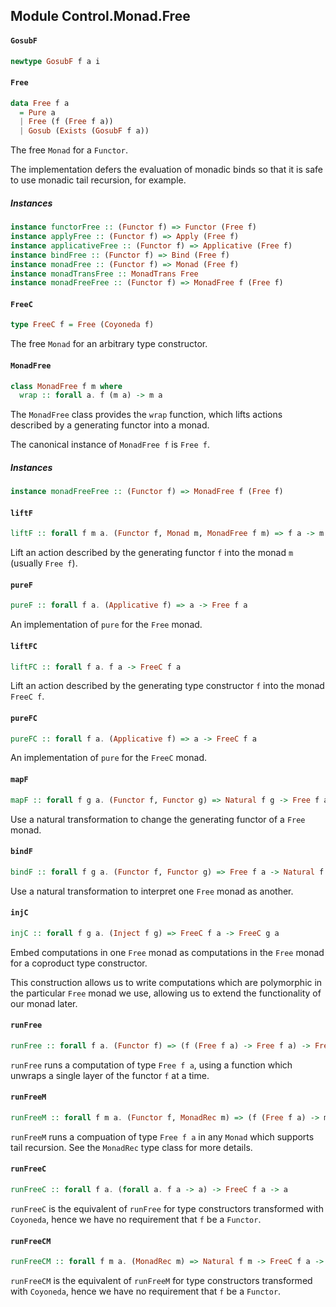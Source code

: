 ## Module Control.Monad.Free

#### `GosubF`

``` purescript
newtype GosubF f a i
```

#### `Free`

``` purescript
data Free f a
  = Pure a
  | Free (f (Free f a))
  | Gosub (Exists (GosubF f a))
```

The free `Monad` for a `Functor`.

The implementation defers the evaluation of monadic binds so that it
is safe to use monadic tail recursion, for example.

##### Instances
``` purescript
instance functorFree :: (Functor f) => Functor (Free f)
instance applyFree :: (Functor f) => Apply (Free f)
instance applicativeFree :: (Functor f) => Applicative (Free f)
instance bindFree :: (Functor f) => Bind (Free f)
instance monadFree :: (Functor f) => Monad (Free f)
instance monadTransFree :: MonadTrans Free
instance monadFreeFree :: (Functor f) => MonadFree f (Free f)
```

#### `FreeC`

``` purescript
type FreeC f = Free (Coyoneda f)
```

The free `Monad` for an arbitrary type constructor.

#### `MonadFree`

``` purescript
class MonadFree f m where
  wrap :: forall a. f (m a) -> m a
```

The `MonadFree` class provides the `wrap` function, which lifts
actions described by a generating functor into a monad.

The canonical instance of `MonadFree f` is `Free f`.

##### Instances
``` purescript
instance monadFreeFree :: (Functor f) => MonadFree f (Free f)
```

#### `liftF`

``` purescript
liftF :: forall f m a. (Functor f, Monad m, MonadFree f m) => f a -> m a
```

Lift an action described by the generating functor `f` into the monad `m`
(usually `Free f`).

#### `pureF`

``` purescript
pureF :: forall f a. (Applicative f) => a -> Free f a
```

An implementation of `pure` for the `Free` monad.

#### `liftFC`

``` purescript
liftFC :: forall f a. f a -> FreeC f a
```

Lift an action described by the generating type constructor `f` into the monad
`FreeC f`.

#### `pureFC`

``` purescript
pureFC :: forall f a. (Applicative f) => a -> FreeC f a
```

An implementation of `pure` for the `FreeC` monad.

#### `mapF`

``` purescript
mapF :: forall f g a. (Functor f, Functor g) => Natural f g -> Free f a -> Free g a
```

Use a natural transformation to change the generating functor of a `Free` monad.

#### `bindF`

``` purescript
bindF :: forall f g a. (Functor f, Functor g) => Free f a -> Natural f (Free g) -> Free g a
```

Use a natural transformation to interpret one `Free` monad as another.

#### `injC`

``` purescript
injC :: forall f g a. (Inject f g) => FreeC f a -> FreeC g a
```

Embed computations in one `Free` monad as computations in the `Free` monad for
a coproduct type constructor.

This construction allows us to write computations which are polymorphic in the
particular `Free` monad we use, allowing us to extend the functionality of
our monad later.

#### `runFree`

``` purescript
runFree :: forall f a. (Functor f) => (f (Free f a) -> Free f a) -> Free f a -> a
```

`runFree` runs a computation of type `Free f a`, using a function which unwraps a single layer of
the functor `f` at a time.

#### `runFreeM`

``` purescript
runFreeM :: forall f m a. (Functor f, MonadRec m) => (f (Free f a) -> m (Free f a)) -> Free f a -> m a
```

`runFreeM` runs a compuation of type `Free f a` in any `Monad` which supports tail recursion.
See the `MonadRec` type class for more details.

#### `runFreeC`

``` purescript
runFreeC :: forall f a. (forall a. f a -> a) -> FreeC f a -> a
```

`runFreeC` is the equivalent of `runFree` for type constructors transformed with `Coyoneda`,
hence we have no requirement that `f` be a `Functor`.

#### `runFreeCM`

``` purescript
runFreeCM :: forall f m a. (MonadRec m) => Natural f m -> FreeC f a -> m a
```

`runFreeCM` is the equivalent of `runFreeM` for type constructors transformed with `Coyoneda`,
hence we have no requirement that `f` be a `Functor`.


